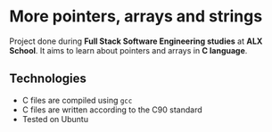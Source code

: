 # More pointers, arrays and strings
Project done during **Full Stack Software Engineering studies** at **ALX School**. It aims to learn about pointers and arrays in **C language**.

## Technologies
* C files are compiled using `gcc`
* C files are written according to the C90 standard
* Tested on Ubuntu

